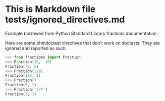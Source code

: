 # This is Markdown file tests/ignored_directives.md

Example borrowed from Python Standard Library
fractions documentation.

Here are some phmdoctest directives that don't work on doctests.
They are ignored and reported as such.

<!--phmdoctest-mark.skip-->
<!--phmdoctest-share-names-->
<!--phmdoctest-mark.slow-->
```py
>>> from fractions import Fraction
>>> Fraction(16, -10)
Fraction(-8, 5)
>>> Fraction(123)
Fraction(123, 1)
>>> Fraction()
Fraction(0, 1)
>>> Fraction('3/7')
Fraction(3, 7)
```
